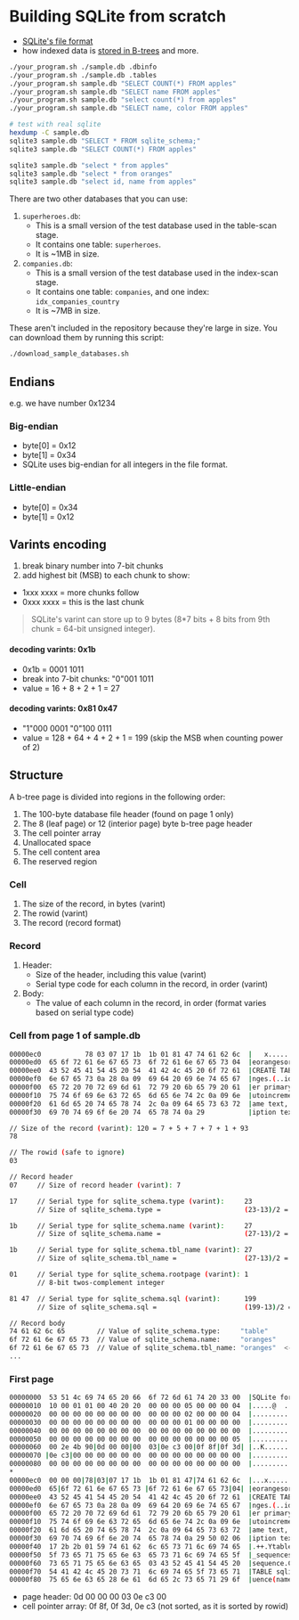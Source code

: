 # Building SQLite from scratch
- [SQLite's file format](https://www.sqlite.org/fileformat.html)
- how indexed data is [stored in B-trees](https://jvns.ca/blog/2014/10/02/how-does-sqlite-work-part-2-btrees/)
and more.

```bash
./your_program.sh ./sample.db .dbinfo
./your_program.sh ./sample.db .tables
./your_program.sh sample.db "SELECT COUNT(*) FROM apples"
./your_program.sh sample.db "SELECT name FROM apples"
./your_program.sh sample.db "select count(*) from apples"
./your_program.sh sample.db "SELECT name, color FROM apples"

# test with real sqlite
hexdump -C sample.db
sqlite3 sample.db "SELECT * FROM sqlite_schema;"
sqlite3 sample.db "SELECT COUNT(*) FROM apples"

sqlite3 sample.db "select * from apples"
sqlite3 sample.db "select * from oranges"
sqlite3 sample.db "select id, name from apples"
```

There are two other databases that you can use:

1. `superheroes.db`:
   - This is a small version of the test database used in the table-scan stage.
   - It contains one table: `superheroes`.
   - It is ~1MB in size.
1. `companies.db`:
   - This is a small version of the test database used in the index-scan stage.
   - It contains one table: `companies`, and one index: `idx_companies_country`
   - It is ~7MB in size.

These aren't included in the repository because they're large in size. You can
download them by running this script:

```sh
./download_sample_databases.sh
```

## Endians
e.g. we have number 0x1234
### Big-endian
- byte[0] = 0x12
- byte[1] = 0x34
- SQLite uses big-endian for all integers in the file format.
### Little-endian
- byte[0] = 0x34
- byte[1] = 0x12

## Varints encoding
1. break binary number into 7-bit chunks
2. add highest bit (MSB) to each chunk to show:
- 1xxx xxxx = more chunks follow
- 0xxx xxxx = this is the last chunk

> SQLite's varint can store up to 9 bytes (8*7 bits + 8 bits from 9th chunk = 64-bit unsigned integer).

#### decoding varints: 0x1b
- 0x1b = 0001 1011
- break into 7-bit chunks: "0"001 1011
- value = 16 + 8 + 2 + 1 = 27
#### decoding varints: 0x81 0x47
- "1"000 0001  "0"100 0111
- value = 128 + 64 + 4 + 2 + 1 = 199 (skip the MSB when counting power of 2)

## Structure
A b-tree page is divided into regions in the following order:
1. The 100-byte database file header (found on page 1 only)
2. The 8 (leaf page) or 12 (interior page) byte b-tree page header
3. The cell pointer array
4. Unallocated space
5. The cell content area
6. The reserved region

### Cell 
1. The size of the record, in bytes (varint)
2. The rowid (varint)
3. The record (record format)

### Record
1. Header:
   - Size of the header, including this value (varint)
   - Serial type code for each column in the record, in order (varint)
2. Body:
   - The value of each column in the record, in order (format varies based on serial type code)

### Cell from page 1 of sample.db
```bash
00000ec0           78 03 07 17 1b  1b 01 81 47 74 61 62 6c  |   x.......Gtabl|
00000ed0  65 6f 72 61 6e 67 65 73  6f 72 61 6e 67 65 73 04  |eorangesoranges.|
00000ee0  43 52 45 41 54 45 20 54  41 42 4c 45 20 6f 72 61  |CREATE TABLE ora|
00000ef0  6e 67 65 73 0a 28 0a 09  69 64 20 69 6e 74 65 67  |nges.(..id integ|
00000f00  65 72 20 70 72 69 6d 61  72 79 20 6b 65 79 20 61  |er primary key a|
00000f10  75 74 6f 69 6e 63 72 65  6d 65 6e 74 2c 0a 09 6e  |utoincrement,..n|
00000f20  61 6d 65 20 74 65 78 74  2c 0a 09 64 65 73 63 72  |ame text,..descr|
00000f30  69 70 74 69 6f 6e 20 74  65 78 74 0a 29           |iption text.)   |

// Size of the record (varint): 120 = 7 + 5 + 7 + 7 + 1 + 93
78

// The rowid (safe to ignore)
03

// Record header
07     // Size of record header (varint): 7

17     // Serial type for sqlite_schema.type (varint):     23
       // Size of sqlite_schema.type =                     (23-13)/2 = 5

1b     // Serial type for sqlite_schema.name (varint):     27
       // Size of sqlite_schema.name =                     (27-13)/2 = 7

1b     // Serial type for sqlite_schema.tbl_name (varint): 27
       // Size of sqlite_schema.tbl_name =                 (27-13)/2 = 7

01     // Serial type for sqlite_schema.rootpage (varint): 1
       // 8-bit twos-complement integer

81 47  // Serial type for sqlite_schema.sql (varint):      199
       // Size of sqlite_schema.sql =                      (199-13)/2 = 93

// Record body
74 61 62 6c 65        // Value of sqlite_schema.type:     "table"
6f 72 61 6e 67 65 73  // Value of sqlite_schema.name:     "oranges"
6f 72 61 6e 67 65 73  // Value of sqlite_schema.tbl_name: "oranges"  <---
...
```

### First page
```bash
00000000  53 51 4c 69 74 65 20 66  6f 72 6d 61 74 20 33 00  |SQLite format 3.|
00000010  10 00 01 01 00 40 20 20  00 00 00 05 00 00 00 04  |.....@  ........|
00000020  00 00 00 00 00 00 00 00  00 00 00 02 00 00 00 04  |................|
00000030  00 00 00 00 00 00 00 00  00 00 00 01 00 00 00 00  |................|
00000040  00 00 00 00 00 00 00 00  00 00 00 00 00 00 00 00  |................|
00000050  00 00 00 00 00 00 00 00  00 00 00 00 00 00 00 05  |................|
00000060  00 2e 4b 90|0d 00 00|00  03|0e c3 00|0f 8f|0f 3d| |..K............=|
00000070 |0e c3|00 00 00 00 00 00  00 00 00 00 00 00 00 00  |................|
00000080  00 00 00 00 00 00 00 00  00 00 00 00 00 00 00 00  |................|
*
00000ec0  00 00 00|78|03|07 17 1b  1b 01 81 47|74 61 62 6c  |...x.......Gtabl|
00000ed0  65|6f 72 61 6e 67 65 73 |6f 72 61 6e 67 65 73|04| |eorangesoranges.|
00000ee0  43 52 45 41 54 45 20 54  41 42 4c 45 20 6f 72 61  |CREATE TABLE ora|
00000ef0  6e 67 65 73 0a 28 0a 09  69 64 20 69 6e 74 65 67  |nges.(..id integ|
00000f00  65 72 20 70 72 69 6d 61  72 79 20 6b 65 79 20 61  |er primary key a|
00000f10  75 74 6f 69 6e 63 72 65  6d 65 6e 74 2c 0a 09 6e  |utoincrement,..n|
00000f20  61 6d 65 20 74 65 78 74  2c 0a 09 64 65 73 63 72  |ame text,..descr|
00000f30  69 70 74 69 6f 6e 20 74  65 78 74 0a 29 50 02 06  |iption text.)P..|
00000f40  17 2b 2b 01 59 74 61 62  6c 65 73 71 6c 69 74 65  |.++.Ytablesqlite|
00000f50  5f 73 65 71 75 65 6e 63  65 73 71 6c 69 74 65 5f  |_sequencesqlite_|
00000f60  73 65 71 75 65 6e 63 65  03 43 52 45 41 54 45 20  |sequence.CREATE |
00000f70  54 41 42 4c 45 20 73 71  6c 69 74 65 5f 73 65 71  |TABLE sqlite_seq|
00000f80  75 65 6e 63 65 28 6e 61  6d 65 2c 73 65 71 29 6f  |uence(name,seq)o|

```
- page header: 0d 00 00 00  03 0e c3 00
- cell pointer array: 0f 8f, 0f 3d, 0e c3 (not sorted, as it is sorted by rowid)
